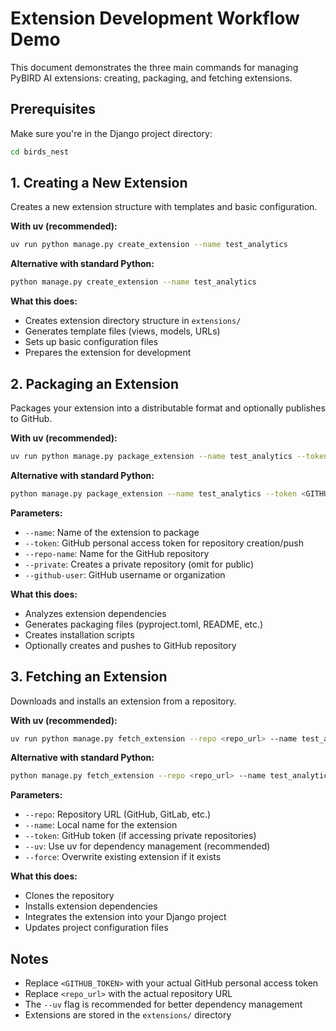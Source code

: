 # Extension Development Workflow Demo

This document demonstrates the three main commands for managing PyBIRD AI extensions: creating, packaging, and fetching extensions.

## Prerequisites

Make sure you're in the Django project directory:
```bash
cd birds_nest
```

## 1. Creating a New Extension

Creates a new extension structure with templates and basic configuration.

**With uv (recommended):**
```bash
uv run python manage.py create_extension --name test_analytics
```

**Alternative with standard Python:**
```bash
python manage.py create_extension --name test_analytics
```

**What this does:**
- Creates extension directory structure in `extensions/`
- Generates template files (views, models, URLs)
- Sets up basic configuration files
- Prepares the extension for development

## 2. Packaging an Extension

Packages your extension into a distributable format and optionally publishes to GitHub.

**With uv (recommended):**
```bash
uv run python manage.py package_extension --name test_analytics --token <GITHUB_TOKEN> --repo-name bird-test-analytics --private --github-user benjamin-arfa
```

**Alternative with standard Python:**
```bash
python manage.py package_extension --name test_analytics --token <GITHUB_TOKEN> --repo-name bird-test-analytics --private --github-user benjamin-arfa
```

**Parameters:**
- `--name`: Name of the extension to package
- `--token`: GitHub personal access token for repository creation/push
- `--repo-name`: Name for the GitHub repository
- `--private`: Creates a private repository (omit for public)
- `--github-user`: GitHub username or organization

**What this does:**
- Analyzes extension dependencies
- Generates packaging files (pyproject.toml, README, etc.)
- Creates installation scripts
- Optionally creates and pushes to GitHub repository

## 3. Fetching an Extension

Downloads and installs an extension from a repository.

**With uv (recommended):**
```bash
uv run python manage.py fetch_extension --repo <repo_url> --name test_analytics --token <GITHUB_TOKEN> --uv --force
```

**Alternative with standard Python:**
```bash
python manage.py fetch_extension --repo <repo_url> --name test_analytics --token <GITHUB_TOKEN> --force
```

**Parameters:**
- `--repo`: Repository URL (GitHub, GitLab, etc.)
- `--name`: Local name for the extension
- `--token`: GitHub token (if accessing private repositories)
- `--uv`: Use uv for dependency management (recommended)
- `--force`: Overwrite existing extension if it exists

**What this does:**
- Clones the repository
- Installs extension dependencies
- Integrates the extension into your Django project
- Updates project configuration files

## Notes

- Replace `<GITHUB_TOKEN>` with your actual GitHub personal access token
- Replace `<repo_url>` with the actual repository URL
- The `--uv` flag is recommended for better dependency management
- Extensions are stored in the `extensions/` directory
